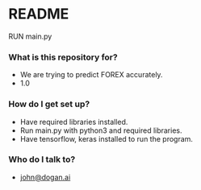 # README #

RUN main.py

### What is this repository for? ###

* We are trying to predict FOREX accurately. 
* 1.0

### How do I get set up? ###

* Have required libraries installed. 
* Run main.py with python3 and required libraries.
* Have tensorflow, keras installed to run the program. 


### Who do I talk to? ###

* john@dogan.ai
